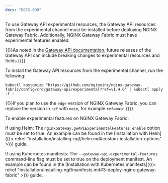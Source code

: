 ```yaml
---
docs: "DOCS-000"
---
```


To use Gateway API experimental resources, the Gateway API resources from the experimental channel must be installed before deploying NGINX Gateway Fabric. Additionally, NGINX Gateway Fabric must have experimental features enabled.

{{<caution>}}As noted in the [Gateway API documentation](https://gateway-api.sigs.k8s.io/guides/#install-experimental-channel), future releases of the Gateway API can include breaking changes to experimental resources and fields.{{</caution>}}

To install the Gateway API resources from the experimental channel, run the following:

```shell
kubectl kustomize "https://github.com/nginxinc/nginx-gateway-fabric/config/crd/gateway-api/experimental?ref=v1.4.0" | kubectl apply -f -
```

{{<note>}}If you plan to use the `edge` version of NGINX Gateway Fabric, you can replace the version in `ref` with `main`, for example `ref=main`.{{</note>}}

To enable experimental features on NGINX Gateway Fabric:

If using Helm: The `nginxGateway.gwAPIExperimentalFeatures.enable` option must be set to true. An example can be found
in the [Installation with Helm]({{< relref "installation/installing-ngf/helm.md#custom-installation-options" >}}) guide.

If using Kubernetes manifests: The `--gateway-api-experimental-features` command-line flag must be set to true on the deployment manifest.
An example can be found in the [Installation with Kubernetes manifests]({{< relref "installation/installing-ngf/manifests.md#3-deploy-nginx-gateway-fabric" >}}) guide.
